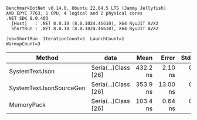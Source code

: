 ```

BenchmarkDotNet v0.14.0, Ubuntu 22.04.5 LTS (Jammy Jellyfish)
AMD EPYC 7763, 1 CPU, 4 logical and 2 physical cores
.NET SDK 8.0.403
  [Host]   : .NET 8.0.10 (8.0.1024.46610), X64 RyuJIT AVX2
  ShortRun : .NET 8.0.10 (8.0.1024.46610), X64 RyuJIT AVX2

Job=ShortRun  IterationCount=3  LaunchCount=1  
WarmupCount=3  

```
| Method                  | data                 | Mean     | Error    | StdDev  | Min      | Max      | Gen0   | Allocated |
|------------------------ |--------------------- |---------:|---------:|--------:|---------:|---------:|-------:|----------:|
| SystemTextJson          | Seria(...)Class [26] | 432.2 ns |  2.10 ns | 0.11 ns | 432.1 ns | 432.3 ns | 0.0038 |     328 B |
| SystemTextJsonSourceGen | Seria(...)Class [26] | 353.9 ns | 13.00 ns | 0.71 ns | 353.1 ns | 354.4 ns | 0.0043 |     368 B |
| MemoryPack              | Seria(...)Class [26] | 103.4 ns |  0.64 ns | 0.03 ns | 103.4 ns | 103.4 ns | 0.0014 |     128 B |
